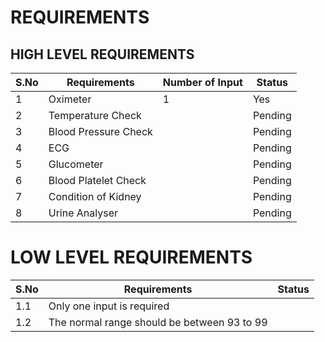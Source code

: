 # REQUIREMENTS

## HIGH LEVEL REQUIREMENTS

|S.No| Requirements|Number of Input| Status|
|----|-------------|---------------|-------|
1|Oximeter|1|Yes|
2|Temperature Check||Pending|
3|Blood Pressure Check||Pending|
4|ECG||Pending|
5|Glucometer||Pending|
6|Blood Platelet Check||Pending|
7|Condition of Kidney||Pending|
8|Urine Analyser||Pending|
 
 
 
 # LOW LEVEL REQUIREMENTS
 
 |S.No| Requirements| Status|
 |----|-------------|-------|
 |1.1 |Only one input is required||
 |1.2 |The normal range should be between 93 to 99||

